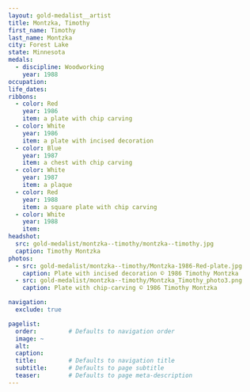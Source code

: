 ```yaml
---
layout: gold-medalist__artist
title: Montzka, Timothy
first_name: Timothy
last_name: Montzka
city: Forest Lake
state: Minnesota
medals: 
  - discipline: Woodworking
    year: 1988
occupation:
life_dates:
ribbons:
  - color: Red
    year: 1986
    item: a plate with chip carving
  - color: White
    year: 1986
    item: a plate with incised decoration
  - color: Blue
    year: 1987
    item: a chest with chip carving
  - color: White
    year: 1987
    item: a plaque
  - color: Red
    year: 1988
    item: a square plate with chip carving
  - color: White
    year: 1988 
    item:
headshot:
  src: gold-medalist/montzka--timothy/montzka--timothy.jpg
  caption: Timothy Montzka
photos:
  - src: gold-medalist/montzka--timothy/Montzka-1986-Red-plate.jpg
    caption: Plate with incised decoration © 1986 Timothy Montzka
  - src: gold-medalist/montzka--timothy/Montzka_Timothy_photo3.png
    caption: Plate with chip-carving © 1986 Timothy Montzka

navigation:
  exclude: true

pagelist:
  order:         # Defaults to navigation order  
  image: ~
  alt:
  caption:
  title:         # Defaults to navigation title
  subtitle:      # Defaults to page subtitle
  teaser:        # Defaults to page meta-description  
---
```

